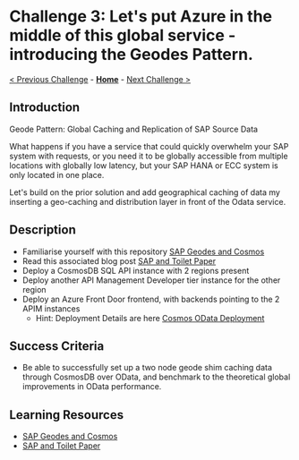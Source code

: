 # Challenge 3: Let's put Azure in the middle of this global service - introducing the Geodes Pattern.

[< Previous Challenge](./02-OpenAPIAndOdata.md) - **[Home](../README.md)** - [Next Challenge >](./04-AzureADPrincipalPropagation.md)

## Introduction

Geode Pattern: Global Caching and Replication of SAP Source Data

What happens if you have a service that could quickly overwhelm your SAP system with requests, or you need it to be globally accessible from multiple locations with globally low latency, but your SAP HANA or ECC system is only located in one place.

Let's build on the prior solution and add geographical caching of data my inserting a geo-caching and distribution layer in front of the Odata service.

## Description

- Familiarise yourself with this repository [SAP Geodes and Cosmos](https://github.com/MartinPankraz/AzCosmosDB-OData-Shim) 
- Read this associated blog post [SAP and Toilet Paper](https://blogs.sap.com/2021/06/11/sap-where-can-i-get-toilet-paper-an-implementation-of-the-geodes-pattern-with-s4-btp-and-azure-cosmosdb/)
- Deploy a CosmosDB SQL API instance with 2 regions present
- Deploy another API Management Developer tier instance for the other region 
- Deploy an Azure Front Door frontend, with backends pointing to the 2 APIM instances
    - Hint: Deployment Details are here [Cosmos OData Deployment](https://github.com/MartinPankraz/AzCosmosDB-OData-Shim#deployment-guide)

## Success Criteria

- Be able to successfully set up a two node geode shim caching data through CosmosDB over OData, and benchmark to the theoretical global improvements in OData performance.

## Learning Resources

- [SAP Geodes and Cosmos](https://github.com/MartinPankraz/AzCosmosDB-OData-Shim) 
- [SAP and Toilet Paper](https://blogs.sap.com/2021/06/11/sap-where-can-i-get-toilet-paper-an-implementation-of-the-geodes-pattern-with-s4-btp-and-azure-cosmosdb/)
